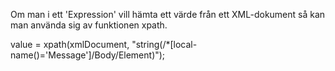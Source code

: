 Om man i ett 'Expression' vill hämta ett värde från ett XML-dokument så kan man använda sig av funktionen xpath.

value = xpath(xmlDocument, "string(/*[local-name()='Message']/Body/Element)");
